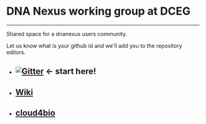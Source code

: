 # DNA Nexus working group at DCEG
____

Shared space for a dnanexus users community. 

Let us know what is your github id and we'll add you to the repository editors.

* ## [![Gitter](https://badges.gitter.im/cloud4bio/community.svg)](https://gitter.im/cloud4bio/community?utm_source=badge&utm_medium=badge&utm_campaign=pr-badge) ← start here!
* ## [Wiki](https://github.com/episphere/dnanexus/wiki)
* ## [cloud4bio](https://cloud4bio.github.io)
